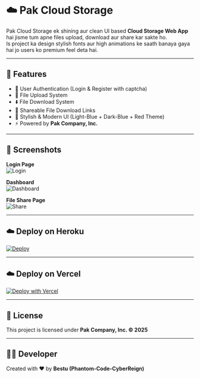 # ☁️ Pak Cloud Storage

Pak Cloud Storage ek shining aur clean UI based **Cloud Storage Web App** hai jisme tum apne files upload, download aur share kar sakte ho.  
Is project ka design stylish fonts aur high animations ke saath banaya gaya hai jo users ko premium feel deta hai.  

---

## 🚀 Features
- 🔐 User Authentication (Login & Register with captcha)
- 📂 File Upload System
- ⬇️ File Download System
- 🔗 Shareable File Download Links
- 🎨 Stylish & Modern UI (Light-Blue + Dark-Blue + Red Theme)
- ⚡ Powered by **Pak Company, Inc.**

---

## 📸 Screenshots

**Login Page**  
![Login](https://via.placeholder.com/800x400?text=Login+Page)

**Dashboard**  
![Dashboard](https://via.placeholder.com/800x400?text=Dashboard)

**File Share Page**  
![Share](https://via.placeholder.com/800x400?text=File+Share+Page)

---

## ☁️ Deploy on Heroku

[![Deploy](https://www.herokucdn.com/deploy/button.svg)](https://heroku.com/deploy?template=https://github.com/PhantomCode-CyberReign/Pak-Cloud-Storage.git)

---

## ☁️ Deploy on Vercel

[![Deploy with Vercel](https://vercel.com/button)](https://vercel.com/new/clone?repository-url=https://github.com//PhantomCode-CyberReign/Pak-Cloud-Storage)

---

## 📜 License
This project is licensed under **Pak Company, Inc. © 2025**  

---

## 👨‍💻 Developer
Created with ❤️ by **Bestu (Phantom-Code-CyberReign)**
